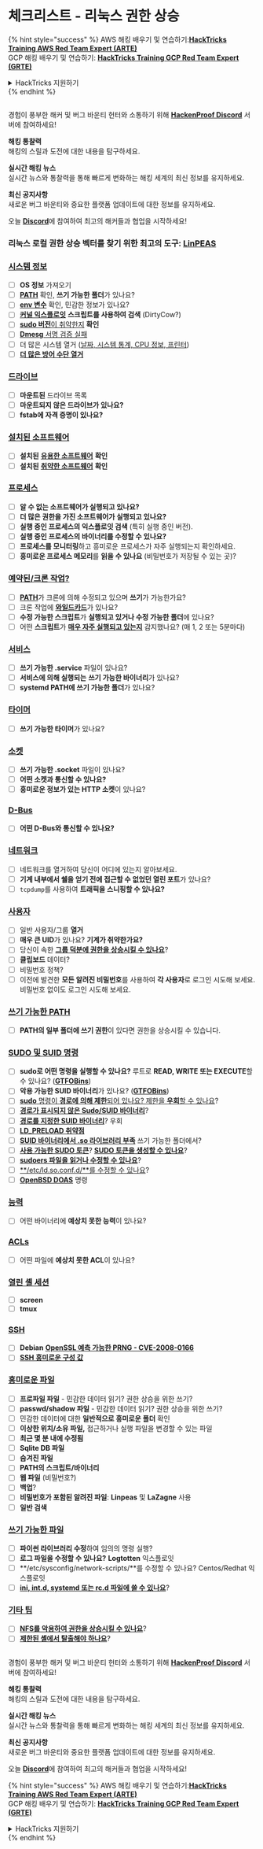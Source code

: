 # 체크리스트 - 리눅스 권한 상승

{% hint style="success" %}
AWS 해킹 배우기 및 연습하기:<img src="/.gitbook/assets/arte.png" alt="" data-size="line">[**HackTricks Training AWS Red Team Expert (ARTE)**](https://training.hacktricks.xyz/courses/arte)<img src="/.gitbook/assets/arte.png" alt="" data-size="line">\
GCP 해킹 배우기 및 연습하기: <img src="/.gitbook/assets/grte.png" alt="" data-size="line">[**HackTricks Training GCP Red Team Expert (GRTE)**<img src="/.gitbook/assets/grte.png" alt="" data-size="line">](https://training.hacktricks.xyz/courses/grte)

<details>

<summary>HackTricks 지원하기</summary>

* [**구독 계획**](https://github.com/sponsors/carlospolop) 확인하기!
* 💬 [**Discord 그룹**](https://discord.gg/hRep4RUj7f) 또는 [**텔레그램 그룹**](https://t.me/peass)에 참여하거나 **Twitter** 🐦 [**@hacktricks\_live**](https://twitter.com/hacktricks\_live)**를 팔로우하세요.**
* [**HackTricks**](https://github.com/carlospolop/hacktricks) 및 [**HackTricks Cloud**](https://github.com/carlospolop/hacktricks-cloud) 깃허브 리포지토리에 PR을 제출하여 해킹 팁을 공유하세요.

</details>
{% endhint %}

<figure><img src="../.gitbook/assets/image (380).png" alt=""><figcaption></figcaption></figure>

경험이 풍부한 해커 및 버그 바운티 헌터와 소통하기 위해 [**HackenProof Discord**](https://discord.com/invite/N3FrSbmwdy) 서버에 참여하세요!

**해킹 통찰력**\
해킹의 스릴과 도전에 대한 내용을 탐구하세요.

**실시간 해킹 뉴스**\
실시간 뉴스와 통찰력을 통해 빠르게 변화하는 해킹 세계의 최신 정보를 유지하세요.

**최신 공지사항**\
새로운 버그 바운티와 중요한 플랫폼 업데이트에 대한 정보를 유지하세요.

오늘 [**Discord**](https://discord.com/invite/N3FrSbmwdy)에 참여하여 최고의 해커들과 협업을 시작하세요!

### **리눅스 로컬 권한 상승 벡터를 찾기 위한 최고의 도구:** [**LinPEAS**](https://github.com/carlospolop/privilege-escalation-awesome-scripts-suite/tree/master/linPEAS)

### [시스템 정보](privilege-escalation/#system-information)

* [ ] **OS 정보** 가져오기
* [ ] [**PATH**](privilege-escalation/#path) 확인, **쓰기 가능한 폴더**가 있나요?
* [ ] [**env 변수**](privilege-escalation/#env-info) 확인, 민감한 정보가 있나요?
* [ ] [**커널 익스플로잇**](privilege-escalation/#kernel-exploits) **스크립트를 사용하여 검색** (DirtyCow?)
* [ ] [**sudo 버전**이 취약한지](privilege-escalation/#sudo-version) **확인**
* [ ] [**Dmesg** 서명 검증 실패](privilege-escalation/#dmesg-signature-verification-failed)
* [ ] 더 많은 시스템 열거 ([날짜, 시스템 통계, CPU 정보, 프린터](privilege-escalation/#more-system-enumeration))
* [ ] [**더 많은 방어 수단 열거**](privilege-escalation/#enumerate-possible-defenses)

### [드라이브](privilege-escalation/#drives)

* [ ] **마운트된** 드라이브 목록
* [ ] **마운트되지 않은 드라이브가 있나요?**
* [ ] **fstab에 자격 증명이 있나요?**

### [**설치된 소프트웨어**](privilege-escalation/#installed-software)

* [ ] **설치된** [**유용한 소프트웨어**](privilege-escalation/#useful-software) **확인**
* [ ] **설치된** [**취약한 소프트웨어**](privilege-escalation/#vulnerable-software-installed) **확인**

### [프로세스](privilege-escalation/#processes)

* [ ] **알 수 없는 소프트웨어가 실행되고 있나요?**
* [ ] **더 많은 권한을 가진 소프트웨어가 실행되고 있나요?**
* [ ] **실행 중인 프로세스의 익스플로잇 검색** (특히 실행 중인 버전).
* [ ] **실행 중인 프로세스의 바이너리를 수정할 수 있나요?**
* [ ] **프로세스를 모니터링**하고 흥미로운 프로세스가 자주 실행되는지 확인하세요.
* [ ] **흥미로운 프로세스 메모리**를 **읽을 수 있나요** (비밀번호가 저장될 수 있는 곳)?

### [예약된/크론 작업?](privilege-escalation/#scheduled-jobs)

* [ ] [**PATH**](privilege-escalation/#cron-path)가 크론에 의해 수정되고 있으며 **쓰기**가 가능한가요?
* [ ] 크론 작업에 [**와일드카드**](privilege-escalation/#cron-using-a-script-with-a-wildcard-wildcard-injection)가 있나요?
* [ ] **수정 가능한 스크립트**가 **실행되고 있거나 수정 가능한 폴더**에 있나요?
* [ ] 어떤 **스크립트**가 [**매우 자주 실행되고 있는지**](privilege-escalation/#frequent-cron-jobs) 감지했나요? (매 1, 2 또는 5분마다)

### [서비스](privilege-escalation/#services)

* [ ] **쓰기 가능한 .service** 파일이 있나요?
* [ ] **서비스에 의해 실행되는** **쓰기 가능한 바이너리**가 있나요?
* [ ] **systemd PATH에 쓰기 가능한 폴더**가 있나요?

### [타이머](privilege-escalation/#timers)

* [ ] **쓰기 가능한 타이머**가 있나요?

### [소켓](privilege-escalation/#sockets)

* [ ] **쓰기 가능한 .socket** 파일이 있나요?
* [ ] **어떤 소켓과 통신할 수 있나요?**
* [ ] **흥미로운 정보가 있는 HTTP 소켓**이 있나요?

### [D-Bus](privilege-escalation/#d-bus)

* [ ] **어떤 D-Bus와 통신할 수 있나요?**

### [네트워크](privilege-escalation/#network)

* [ ] 네트워크를 열거하여 당신이 어디에 있는지 알아보세요.
* [ ] **기계 내부에서 쉘을 얻기 전에 접근할 수 없었던 열린 포트**가 있나요?
* [ ] `tcpdump`를 사용하여 **트래픽을 스니핑할 수 있나요?**

### [사용자](privilege-escalation/#users)

* [ ] 일반 사용자/그룹 **열거**
* [ ] **매우 큰 UID**가 있나요? **기계가 취약한가요?**
* [ ] 당신이 속한 [**그룹 덕분에 권한을 상승시킬 수 있나요**](privilege-escalation/interesting-groups-linux-pe/)?
* [ ] **클립보드** 데이터?
* [ ] 비밀번호 정책?
* [ ] 이전에 발견한 **모든 알려진 비밀번호**를 사용하여 **각 사용자**로 로그인 시도해 보세요. 비밀번호 없이도 로그인 시도해 보세요.

### [쓰기 가능한 PATH](privilege-escalation/#writable-path-abuses)

* [ ] **PATH의 일부 폴더에 쓰기 권한**이 있다면 권한을 상승시킬 수 있습니다.

### [SUDO 및 SUID 명령](privilege-escalation/#sudo-and-suid)

* [ ] **sudo로 어떤 명령을 실행할 수 있나요?** 루트로 **READ, WRITE 또는 EXECUTE**할 수 있나요? ([**GTFOBins**](https://gtfobins.github.io))
* [ ] **악용 가능한 SUID 바이너리**가 있나요? ([**GTFOBins**](https://gtfobins.github.io))
* [ ] [**sudo** 명령이 **경로에 의해 제한**되어 있나요? 제한을 **우회**할 수 있나요](privilege-escalation/#sudo-execution-bypassing-paths)?
* [ ] [**경로가 표시되지 않은 Sudo/SUID 바이너리**](privilege-escalation/#sudo-command-suid-binary-without-command-path)?
* [ ] [**경로를 지정한 SUID 바이너리**](privilege-escalation/#suid-binary-with-command-path)? 우회
* [ ] [**LD\_PRELOAD 취약점**](privilege-escalation/#ld\_preload)
* [ ] [**SUID 바이너리에서 .so 라이브러리 부족**](privilege-escalation/#suid-binary-so-injection) 쓰기 가능한 폴더에서?
* [ ] [**사용 가능한 SUDO 토큰**](privilege-escalation/#reusing-sudo-tokens)? [**SUDO 토큰을 생성할 수 있나요**](privilege-escalation/#var-run-sudo-ts-less-than-username-greater-than)?
* [ ] [**sudoers 파일을 읽거나 수정할 수 있나요**](privilege-escalation/#etc-sudoers-etc-sudoers-d)?
* [ ] [**/etc/ld.so.conf.d/**를 수정할 수 있나요](privilege-escalation/#etc-ld-so-conf-d)?
* [ ] [**OpenBSD DOAS**](privilege-escalation/#doas) 명령

### [능력](privilege-escalation/#capabilities)

* [ ] 어떤 바이너리에 **예상치 못한 능력**이 있나요?

### [ACLs](privilege-escalation/#acls)

* [ ] 어떤 파일에 **예상치 못한 ACL**이 있나요?

### [열린 셸 세션](privilege-escalation/#open-shell-sessions)

* [ ] **screen**
* [ ] **tmux**

### [SSH](privilege-escalation/#ssh)

* [ ] **Debian** [**OpenSSL 예측 가능한 PRNG - CVE-2008-0166**](privilege-escalation/#debian-openssl-predictable-prng-cve-2008-0166)
* [ ] [**SSH 흥미로운 구성 값**](privilege-escalation/#ssh-interesting-configuration-values)

### [흥미로운 파일](privilege-escalation/#interesting-files)

* [ ] **프로파일 파일** - 민감한 데이터 읽기? 권한 상승을 위한 쓰기?
* [ ] **passwd/shadow 파일** - 민감한 데이터 읽기? 권한 상승을 위한 쓰기?
* [ ] 민감한 데이터에 대한 **일반적으로 흥미로운 폴더** 확인
* [ ] **이상한 위치/소유 파일,** 접근하거나 실행 파일을 변경할 수 있는 파일
* [ ] **최근 몇 분 내에 수정됨**
* [ ] **Sqlite DB 파일**
* [ ] **숨겨진 파일**
* [ ] **PATH의 스크립트/바이너리**
* [ ] **웹 파일** (비밀번호?)
* [ ] **백업**?
* [ ] **비밀번호가 포함된 알려진 파일**: **Linpeas** 및 **LaZagne** 사용
* [ ] **일반 검색**

### [**쓰기 가능한 파일**](privilege-escalation/#writable-files)

* [ ] **파이썬 라이브러리 수정**하여 임의의 명령 실행?
* [ ] **로그 파일을 수정할 수 있나요?** **Logtotten** 익스플로잇
* [ ] **/etc/sysconfig/network-scripts/**를 수정할 수 있나요? Centos/Redhat 익스플로잇
* [ ] [**ini, int.d, systemd 또는 rc.d 파일에 쓸 수 있나요**](privilege-escalation/#init-init-d-systemd-and-rc-d)?

### [**기타 팁**](privilege-escalation/#other-tricks)

* [ ] [**NFS를 악용하여 권한을 상승시킬 수 있나요**](privilege-escalation/#nfs-privilege-escalation)?
* [ ] [**제한된 셸에서 탈출해야 하나요**](privilege-escalation/#escaping-from-restricted-shells)?

<figure><img src="../.gitbook/assets/image (380).png" alt=""><figcaption></figcaption></figure>

경험이 풍부한 해커 및 버그 바운티 헌터와 소통하기 위해 [**HackenProof Discord**](https://discord.com/invite/N3FrSbmwdy) 서버에 참여하세요!

**해킹 통찰력**\
해킹의 스릴과 도전에 대한 내용을 탐구하세요.

**실시간 해킹 뉴스**\
실시간 뉴스와 통찰력을 통해 빠르게 변화하는 해킹 세계의 최신 정보를 유지하세요.

**최신 공지사항**\
새로운 버그 바운티와 중요한 플랫폼 업데이트에 대한 정보를 유지하세요.

오늘 [**Discord**](https://discord.com/invite/N3FrSbmwdy)에 참여하여 최고의 해커들과 협업을 시작하세요!

{% hint style="success" %}
AWS 해킹 배우기 및 연습하기:<img src="/.gitbook/assets/arte.png" alt="" data-size="line">[**HackTricks Training AWS Red Team Expert (ARTE)**](https://training.hacktricks.xyz/courses/arte)<img src="/.gitbook/assets/arte.png" alt="" data-size="line">\
GCP 해킹 배우기 및 연습하기: <img src="/.gitbook/assets/grte.png" alt="" data-size="line">[**HackTricks Training GCP Red Team Expert (GRTE)**<img src="/.gitbook/assets/grte.png" alt="" data-size="line">](https://training.hacktricks.xyz/courses/grte)

<details>

<summary>HackTricks 지원하기</summary>

* [**구독 계획**](https://github.com/sponsors/carlospolop) 확인하기!
* 💬 [**Discord 그룹**](https://discord.gg/hRep4RUj7f) 또는 [**텔레그램 그룹**](https://t.me/peass)에 참여하거나 **Twitter** 🐦 [**@hacktricks\_live**](https://twitter.com/hacktricks\_live)**를 팔로우하세요.**
* [**HackTricks**](https://github.com/carlospolop/hacktricks) 및 [**HackTricks Cloud**](https://github.com/carlospolop/hacktricks-cloud) 깃허브 리포지토리에 PR을 제출하여 해킹 팁을 공유하세요.

</details>
{% endhint %}
